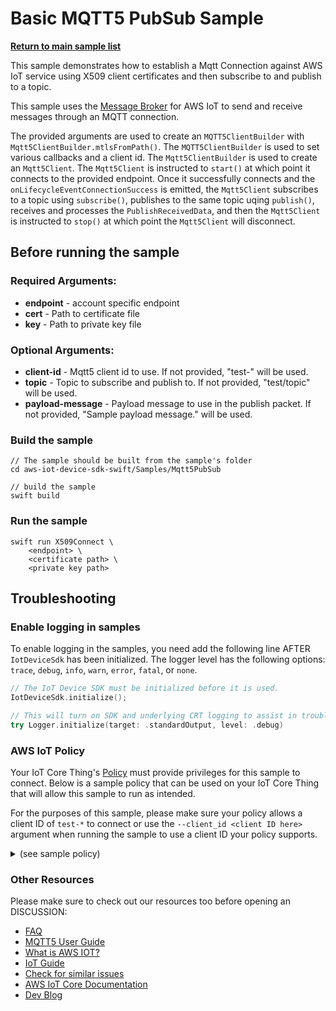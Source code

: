 # Basic MQTT5 PubSub Sample

[**Return to main sample list**](../README.md)

This sample demonstrates how to establish a Mqtt Connection against AWS IoT service using X509 client certificates and then subscribe to and publish to a topic. 

This sample uses the
[Message Broker](https://docs.aws.amazon.com/iot/latest/developerguide/iot-message-broker.html)
for AWS IoT to send and receive messages through an MQTT connection.

The provided arguments are used to create an `MQTT5ClientBuilder` with `Mqtt5ClientBuilder.mtlsFromPath()`. The `MQTT5ClientBuilder` is used to set various callbacks and a client id. The `Mqtt5ClientBuilder` is used to create an `Mqtt5Client`. The `Mqtt5Client` is instructed to `start()` at which point it connects to the provided endpoint. Once it successfully connects and the `onLifecycleEventConnectionSuccess` is emitted, the `Mqtt5Client` subscribes to a topic using `subscribe()`, publishes to the same topic uqing `publish()`, receives and processes the `PublishReceivedData`, and then the `Mqtt5Client` is instructed to `stop()` at which point the `Mqtt5Client` will disconnect.

## Before running the sample

### Required Arguments:
* <b>endpoint</b> - account specific endpoint
* <b>cert</b> - Path to certificate file
* <b>key</b> - Path to private key file
### Optional Arguments:
* <b>client-id</b> - Mqtt5 client id to use. If not provided, "test-<UUID>" will be used.
* <b>topic</b> - Topic to subscribe and publish to. If not provided, "test/topic" will be used.
* <b>payload-message</b> - Payload message to use in the publish packet. If not provided, "Sample payload message." will be used.

### Build the sample
```
// The sample should be built from the sample's folder
cd aws-iot-device-sdk-swift/Samples/Mqtt5PubSub

// build the sample
swift build
```
### Run the sample
```
swift run X509Connect \
    <endpoint> \
    <certificate path> \
    <private key path>

```

## Troubleshooting
### Enable logging in samples

To enable logging in the samples, you need add the following line AFTER `IotDeviceSdk` has been initialized. The logger level has the following options: `trace`, `debug`, `info`, `warn`, `error`, `fatal`, or `none`.
```swift
// The IoT Device SDK must be initialized before it is used.
IotDeviceSdk.initialize();

// This will turn on SDK and underlying CRT logging to assist in troubleshooting.
try Logger.initialize(target: .standardOutput, level: .debug)
```
### AWS IoT Policy
Your IoT Core Thing's [Policy](https://docs.aws.amazon.com/iot/latest/developerguide/iot-policies.html) must provide privileges for this sample to connect. Below is a sample policy that can be used on your IoT Core Thing that will allow this sample to run as intended.

For the purposes of this sample, please make sure your policy allows a client ID of `test-*` to connect or use the `--client_id <client ID here>` argument when running the sample to use a client ID your policy supports.

<details>
<summary>(see sample policy)</summary>

```
{
  "Version": "2012-10-17",
  "Statement": [
    {
      "Effect": "Allow",
      "Action": [
        "iot:Connect"
      ],
      "Resource": [
        "arn:aws:iot:<b>region</b>:<b>account</b>:client/test-*"
      ]
    }
  ]
}
```

  Replace with the following with the data from your AWS account:
  * `<region>`: The AWS IoT Core region where you created your AWS IoT Core thing you wish to use with this sample. For example`us-east-1`.
  * `<account>`: Your AWS IoT Core account ID. This is the set of numbers in the top right next to your AWS account name whenusing the AWS IoT Core website.

  Note that in a real application, you may want to avoid the use of wildcards in your ClientID or use them selectively. Please follow best practices when working with AWS on production applications using the SDK.

</details>

### Other Resources
Please make sure to check out our resources too before opening an DISCUSSION:
* [FAQ](../../../Documentation/FAQ.md)
* [MQTT5 User Guide](../../../Documentation/MQTT5_Userguide.md)
* [What is AWS IOT?](https://docs.aws.amazon.com/iot/latest/developerguide/what-is-aws-iot.html)
* [IoT Guide](https://docs.aws.amazon.com/iot/latest/developerguide/what-is-aws-iot.html)
* [Check for similar issues](https://github.com/aws/aws-iot-device-sdk-swift/issues)
* [AWS IoT Core Documentation](https://docs.aws.amazon.com/iot/)
* [Dev Blog](https://aws.amazon.com/blogs/?awsf.blog-master-iot=category-internet-of-things%23amazon-freertos%7Ccategory-internet-of-things%23aws-greengrass%7Ccategory-internet-of-things%23aws-iot-analytics%7Ccategory-internet-of-things%23aws-iot-button%7Ccategory-internet-of-things%23aws-iot-device-defender%7Ccategory-internet-of-things%23aws-iot-device-management%7Ccategory-internet-of-things%23aws-iot-platform)
